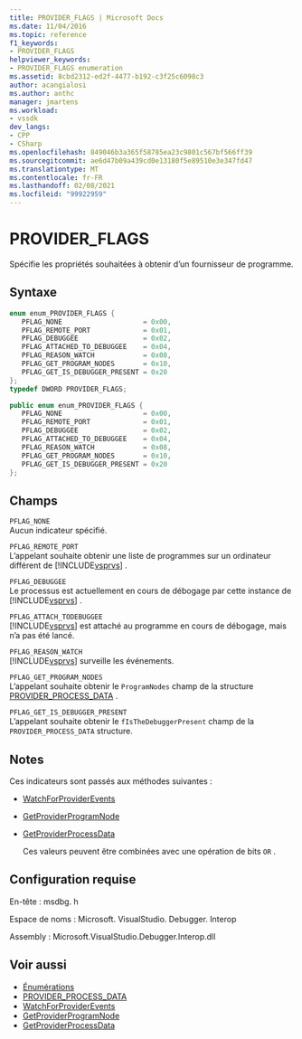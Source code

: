 ```yaml
---
title: PROVIDER_FLAGS | Microsoft Docs
ms.date: 11/04/2016
ms.topic: reference
f1_keywords:
- PROVIDER_FLAGS
helpviewer_keywords:
- PROVIDER_FLAGS enumeration
ms.assetid: 8cbd2312-ed2f-4477-b192-c3f25c6098c3
author: acangialosi
ms.author: anthc
manager: jmartens
ms.workload:
- vssdk
dev_langs:
- CPP
- CSharp
ms.openlocfilehash: 849046b3a365f58785ea23c9801c567bf566ff39
ms.sourcegitcommit: ae6d47b09a439cd0e13180f5e89510e3e347fd47
ms.translationtype: MT
ms.contentlocale: fr-FR
ms.lasthandoff: 02/08/2021
ms.locfileid: "99922959"
---
```

# <a name="provider_flags"></a>PROVIDER_FLAGS
Spécifie les propriétés souhaitées à obtenir d’un fournisseur de programme.

## <a name="syntax"></a>Syntaxe

```cpp
enum enum_PROVIDER_FLAGS {
   PFLAG_NONE                    = 0x00,
   PFLAG_REMOTE_PORT             = 0x01,
   PFLAG_DEBUGGEE                = 0x02,
   PFLAG_ATTACHED_TO_DEBUGGEE    = 0x04,
   PFLAG_REASON_WATCH            = 0x08,
   PFLAG_GET_PROGRAM_NODES       = 0x10,
   PFLAG_GET_IS_DEBUGGER_PRESENT = 0x20
};
typedef DWORD PROVIDER_FLAGS;
```

```csharp
public enum enum_PROVIDER_FLAGS {
   PFLAG_NONE                    = 0x00,
   PFLAG_REMOTE_PORT             = 0x01,
   PFLAG_DEBUGGEE                = 0x02,
   PFLAG_ATTACHED_TO_DEBUGGEE    = 0x04,
   PFLAG_REASON_WATCH            = 0x08,
   PFLAG_GET_PROGRAM_NODES       = 0x10,
   PFLAG_GET_IS_DEBUGGER_PRESENT = 0x20
};
```

## <a name="fields"></a>Champs
 `PFLAG_NONE`\
 Aucun indicateur spécifié.

 `PFLAG_REMOTE_PORT`\
 L’appelant souhaite obtenir une liste de programmes sur un ordinateur différent de [!INCLUDE[vsprvs](../../../code-quality/includes/vsprvs_md.md)] .

 `PFLAG_DEBUGGEE`\
 Le processus est actuellement en cours de débogage par cette instance de [!INCLUDE[vsprvs](../../../code-quality/includes/vsprvs_md.md)] .

 `PFLAG_ATTACH_TODEBUGGEE`\
 [!INCLUDE[vsprvs](../../../code-quality/includes/vsprvs_md.md)] est attaché au programme en cours de débogage, mais n’a pas été lancé.

 `PFLAG_REASON_WATCH`\
 [!INCLUDE[vsprvs](../../../code-quality/includes/vsprvs_md.md)] surveille les événements.

 `PFLAG_GET_PROGRAM_NODES`\
 L’appelant souhaite obtenir le `ProgramNodes` champ de la structure [PROVIDER_PROCESS_DATA](../../../extensibility/debugger/reference/provider-process-data.md) .

 `PFLAG_GET_IS_DEBUGGER_PRESENT`\
 L’appelant souhaite obtenir le `fIsTheDebuggerPresent` champ de la `PROVIDER_PROCESS_DATA` structure.

## <a name="remarks"></a>Notes
 Ces indicateurs sont passés aux méthodes suivantes :

- [WatchForProviderEvents](../../../extensibility/debugger/reference/idebugprogramprovider2-watchforproviderevents.md)

- [GetProviderProgramNode](../../../extensibility/debugger/reference/idebugprogramprovider2-getproviderprogramnode.md)

- [GetProviderProcessData](../../../extensibility/debugger/reference/idebugprogramprovider2-getproviderprocessdata.md)

  Ces valeurs peuvent être combinées avec une opération de bits `OR` .

## <a name="requirements"></a>Configuration requise
 En-tête : msdbg. h

 Espace de noms : Microsoft. VisualStudio. Debugger. Interop

 Assembly : Microsoft.VisualStudio.Debugger.Interop.dll

## <a name="see-also"></a>Voir aussi
- [Énumérations](../../../extensibility/debugger/reference/enumerations-visual-studio-debugging.md)
- [PROVIDER_PROCESS_DATA](../../../extensibility/debugger/reference/provider-process-data.md)
- [WatchForProviderEvents](../../../extensibility/debugger/reference/idebugprogramprovider2-watchforproviderevents.md)
- [GetProviderProgramNode](../../../extensibility/debugger/reference/idebugprogramprovider2-getproviderprogramnode.md)
- [GetProviderProcessData](../../../extensibility/debugger/reference/idebugprogramprovider2-getproviderprocessdata.md)
